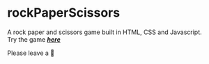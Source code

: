 # rockPaperScissors
A rock paper and scissors game built in HTML, CSS and Javascript.<br/> 
Try the game _**[here](https://samanshk.github.io/rockPaperScissors)**_

Please leave a 🌟
